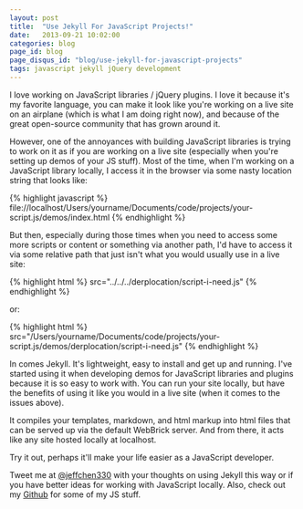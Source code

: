 ```yaml
---
layout: post
title:  "Use Jekyll For JavaScript Projects!"
date:   2013-09-21 10:02:00
categories: blog
page_id: blog
page_disqus_id: "blog/use-jekyll-for-javascript-projects"
tags: javascript jekyll jQuery development
---
```


I love working on JavaScript libraries / jQuery plugins. I love it because it's my favorite language, you can make it look like you're working on a live site on an airplane (which is what I am doing right now), and because of the great open-source community that has grown around it.

However, one of the annoyances with building JavaScript libraries is trying to work on it as if you are working on a live site (especially when you're setting up demos of your JS stuff). Most of the time, when I'm working on a JavaScript library locally, I access it in the browser via some nasty location string that looks like:

{% highlight javascript %}
	file://localhost/Users/yourname/Documents/code/projects/your-script.js/demos/index.html
{% endhighlight %}

But then, especially during those times when you need to access some more scripts or content or something via another path, I'd have to access it via some relative path that just isn't what you would usually use in a live site:

{% highlight html %}
	src="../../../derplocation/script-i-need.js"
{% endhighlight %}

or:

{% highlight html %}
	src="/Users/yourname/Documents/code/projects/your-script.js/demos/derplocation/script-i-need.js"
{% endhighlight %}

In comes Jekyll. It's lightweight, easy to install and get up and running. I've started using it when developing demos for JavaScript libraries and plugins because it is so easy to work with. You can run your site locally, but have the benefits of using it like you would in a live site (when it comes to the issues above).

It compiles your templates, markdown, and html markup into html files that can be served up via the default WebBrick server. And from there, it acts like any site hosted locally at localhost.

Try it out, perhaps it'll make your life easier as a JavaScript developer.


Tweet me at [@jeffchen330][twitter] with your thoughts on using Jekyll this way or if you have better ideas for working with JavaScript locally. Also, check out my [Github][github] for some of my JS stuff.

[github]: http://github.com/chienhungchen
[twitter]:    http://twitter.com/jeffchen330
